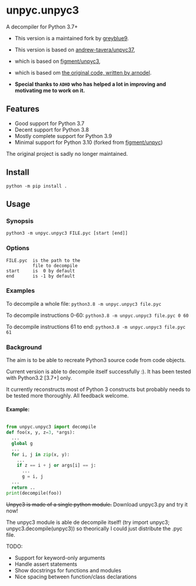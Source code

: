 unpyc.unpyc3
============

A decompiler for Python 3.7+

- This version is a maintained fork by [greyblue9](greyblue9@gmail.com).

- This version is based on [andrew-tavera/unpyc37](https://github.com/andrew-tavera/unpyc37),
- which is based on [figment/unpyc3](https://github.com/figment/unpyc3),
- which is based om [the original code, written by  arnodel](https://code.google.com/archive/p/unpyc3/).
- **Special thanks to `ADHD` who has helped a lot in improving and motivating me to work on it.**

## Features
- Good support for Python 3.7
- Decent support for Python 3.8
- Mostly complete support for Python 3.9
- Minimal support for Python 3.10 (forked from [figment/unpyc](https://github.com/figment/unpyc3))

The original project is sadly no longer maintained.

## Install

    python -m pip install .

## Usage
### Synopsis
`python3 -m unpyc.unpyc3 FILE.pyc [start [end]]`
### Options
    FILE.pyc  is the path to the
              file to decompile
    start     is  0 by default
    end       is -1 by default

### Examples
To decompile a whole file:
`python3.8 -m unpyc.unpyc3 file.pyc`

To decompile instructions 0-60:
`python3.8 -m unpyc.unpyc3 file.pyc 0 60`

To decompile instructions 61 to end:
`python3.8 -m unpyc.unpyc3 file.pyc 61`

### Background
The aim is to be able to recreate Python3 source code 
from code objects.

Current version is able to decompile itself 
successfully :). It has been tested with Python3.2 [3.7+]
only.

It currently reconstructs most of Python 3 constructs 
but probably needs to be tested more thoroughly. 
All feedback welcome.

#### Example:
```py

from unpyc.unpyc3 import decompile
def foo(x, y, z=3, *args):
  ...
  global g
  ...
  for i, j in zip(x, y):
    ...
    if z == i + j or args[i] == j:
      ...
      g = i, j
  ...
  return ..
print(decompile(foo))
```

~~Unpyc3 is made of a single python module.~~
Download unpyc3.py and try it now!

The unpyc3 module is able de decompile itself!
(try import unpyc3; unpyc3.decompile(unpyc3)) 
so theorically I could just distribute the .pyc file.

TODO:
* Support for keyword-only arguments
* Handle assert statements
* Show docstrings for functions and modules
* Nice spacing between function/class declarations
